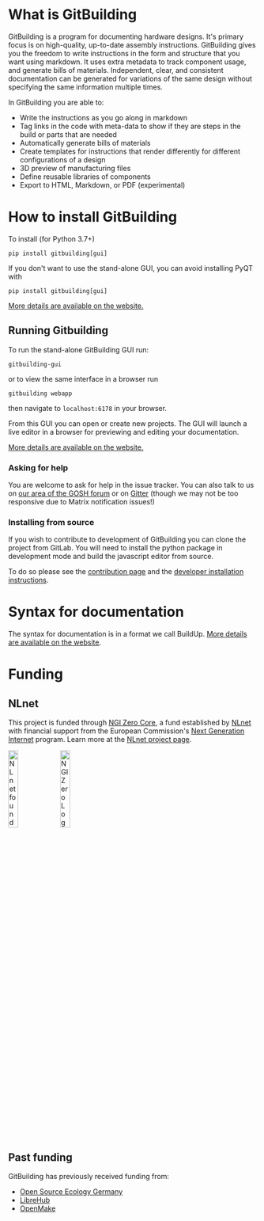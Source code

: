 # What is GitBuilding

GitBuilding is a program for documenting hardware designs. It's primary focus is on high-quality, up-to-date assembly instructions. GitBuilding gives you the freedom to write instructions in the form and structure that you want using markdown. It uses extra metadata to track component usage, and generate bills of materials. Independent, clear, and consistent documentation can be generated for variations of the same design without specifying the same information multiple times.

In GitBuilding you are able to:

* Write the instructions as you go along in markdown
* Tag links in the code with meta-data to show if they are steps in the build or parts that are needed
* Automatically generate bills of materials
* Create templates for instructions that render differently for different configurations of a design
* 3D preview of manufacturing files
* Define reusable libraries of components
* Export to HTML, Markdown, or PDF (experimental)


# How to install GitBuilding

To install (for Python 3.7+)

    pip install gitbuilding[gui]
    
If you don't want to use the stand-alone GUI, you can avoid installing PyQT with

    pip install gitbuilding[gui]
    
[More details are available on the website.](https://gitbuilding.io/install)

##  Running Gitbuilding

To run the stand-alone GitBuilding GUI run:

    gitbuilding-gui

or to view the same interface in a browser run

    gitbuilding webapp

then navigate to `localhost:6178` in your browser.

From this GUI you can open or create new projects. The GUI will launch a live editor in a browser for previewing and editing your documentation.


[More details are available on the website.](https://gitbuilding.io/usage/run)

### Asking for help

You are welcome to ask for help in the issue tracker. You can also talk to us on [our area of the GOSH forum](https://forum.openhardware.science/c/projects/gitbuilding/55) or on [Gitter](https://gitter.im/gitbuilding/community) (though we may not be too responsive due to Matrix notification issues!)

### Installing from source

If you wish to contribute to development of GitBuilding you can clone the project from GitLab. You will need to install the python package in development mode and build the javascript editor from source.

To do so please see the [contribution page](https://gitlab.com/gitbuilding/gitbuilding/-/blob/master/CONTRIBUTING.md) and the [developer installation instructions](https://gitlab.com/gitbuilding/gitbuilding/-/blob/master/DeveloperInstallation.md).

# Syntax for documentation

The syntax for documentation is in a format we call BuildUp. [More details are available on the website](https://gitbuilding.io/usage/buildup/).


# Funding

## NLnet

This project is funded through [NGI Zero Core](https://nlnet.nl/core), a fund established by [NLnet](https://nlnet.nl) with financial support from the European Commission's [Next Generation Internet](https://ngi.eu) program. Learn more at the [NLnet project page](https://nlnet.nl/project/HardwareManuals).

[<img src="https://nlnet.nl/logo/banner.png" alt="NLnet foundation logo" width="20%" />](https://nlnet.nl)
[<img src="https://nlnet.nl/image/logos/NGI0_tag.svg" alt="NGI Zero Logo" width="20%" />](https://nlnet.nl/core)

## Past funding

GitBuilding has previously received funding from:

* [Open Source Ecology Germany](https://www.ose-germany.de/)
* [LibreHub](https://librehub.github.io/)
* [OpenMake](https://www.openmake.de/)
